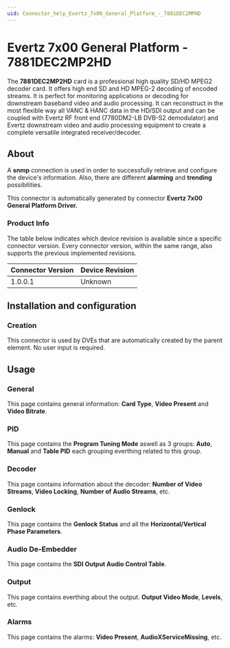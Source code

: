 ```yaml
---
uid: Connector_help_Evertz_7x00_General_Platform_-_7881DEC2MPHD
---
```


# Evertz 7x00 General Platform - 7881DEC2MP2HD

The **7881DEC2MP2HD** card is a professional high quality SD/HD MPEG2 decoder card. It offers high end SD and HD MPEG-2 decoding of encoded streams. It is perfect for monitoring applications or decoding for downstream baseband video and audio processing. It can reconstruct in the most flexible way all VANC & HANC data in the HD/SDI output and can be coupled with Evertz RF front end (7780DM2-LB DVB-S2 demodulator) and Evertz downstream video and audio processing equipment to create a complete versatile integrated receiver/decoder.

## About

A **snmp** connection is used in order to successfully retrieve and configure the device's information. Also, there are different **alarming** and **trending** possibilities.

This connector is automatically generated by connector **Evertz 7x00 General Platform Driver.**

### Product Info

The table below indicates which device revision is available since a specific connector version. Every connector version, within the same range, also supports the previous implemented revisions.

| **Connector Version** | **Device Revision** |
|--------------------|---------------------|
| 1.0.0.1            | Unknown             |

## Installation and configuration

### Creation

This connector is used by DVEs that are automatically created by the parent element. No user input is required.

## Usage

### General

This page contains general information: **Card Type**, **Video Present** and **Video Bitrate**.

### PID

This page contains the **Program Tuning Mode** aswell as 3 groups: **Auto**, **Manual** and **Table PID** each grouping everthing related to this group.

### Decoder

This page contains information about the decoder: **Number of Video Streams**, **Video Locking**, **Number of Audio Streams**, etc.

### Genlock

This page contains the **Genlock Status** and all the **Horizontal/Vertical Phase Parameters**.

### Audio De-Embedder

This page contains the **SDI Output Audio Control Table**.

### Output

This page contains everthing about the output. **Output Video Mode**, **Levels**, etc.

### Alarms

This page contains the alarms: **Video Present**, **AudioXServiceMissing**, etc.
